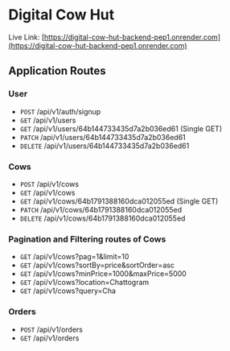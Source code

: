 # Digital Cow Hut

Live Link: [https://digital-cow-hut-backend-pep1.onrender.com](https://digital-cow-hut-backend-pep1.onrender.com)

## Application Routes

### User

- `POST` /api/v1/auth/signup
- `GET` /api/v1/users
- `GET` /api/v1/users/64b144733435d7a2b036ed61 (Single GET)
- `PATCH` /api/v1/users/64b144733435d7a2b036ed61
- `DELETE` /api/v1/users/64b144733435d7a2b036ed61

### Cows

- `POST` /api/v1/cows
- `GET` /api/v1/cows
- `GET` /api/v1/cows/64b1791388160dca012055ed (Single GET)
- `PATCH` /api/v1/cows/64b1791388160dca012055ed
- `DELETE` /api/v1/cows/64b1791388160dca012055ed

### Pagination and Filtering routes of Cows

- `GET` /api/v1/cows?pag=1&limit=10
- `GET` /api/v1/cows?sortBy=price&sortOrder=asc
- `GET` /api/v1/cows?minPrice=1000&maxPrice=5000
- `GET` /api/v1/cows?location=Chattogram
- `GET` /api/v1/cows?query=Cha

### Orders

- `POST` /api/v1/orders
- `GET` /api/v1/orders
